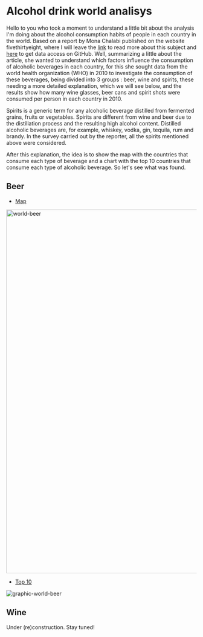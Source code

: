 # Alcohol drink world analisys

Hello to you who took a moment to understand a little bit about the analysis I'm doing about the alcohol consumption habits of people in each country in the world. Based on a report by Mona Chalabi published on the website fivethirtyeight, where I will leave the [link](https://fivethirtyeight.com/features/dear-mona-followup-where-do-people-drink-the-most-beer-wine-and-spirits/) to read more about this subject and [here](https://github.com/fivethirtyeight/data/tree/master/alcohol-consumption) to get data access on GitHub. Well, summarizing a little about the article, she wanted to understand which factors influence the consumption of alcoholic beverages in each country, for this she sought data from the world health organization (WHO) in 2010 to investigate the consumption of these beverages, being divided into 3 groups : beer, wine and spirits, these needing a more detailed explanation, which we will see below, and the results show how many wine glasses, beer cans and spirit shots were consumed per person in each country in 2010.

Spirits is a generic term for any alcoholic beverage distilled from fermented grains, fruits or vegetables. Spirits are different from wine and beer due to the distillation process and the resulting high alcohol content. Distilled alcoholic beverages are, for example, whiskey, vodka, gin, tequila, rum and brandy. In the survey carried out by the reporter, all the spirits mentioned above were considered.

After this explanation, the idea is to show the map with the countries that consume each type of beverage and a chart with the top 10 countries that consume each type of alcoholic beverage. So let's see what was found.

## Beer

- [Map]()
<img width="960" alt="world-beer" src="https://user-images.githubusercontent.com/48027825/133716109-7eee3e3f-8c0b-49a4-b0b5-d96457c75fef.png">

- [Top 10]() <br/>

![graphic-world-beer](https://user-images.githubusercontent.com/48027825/133716217-c675b803-7ef9-4494-b630-f6e1496fe1b0.png)

## Wine

Under (re)construction. Stay tuned! 
